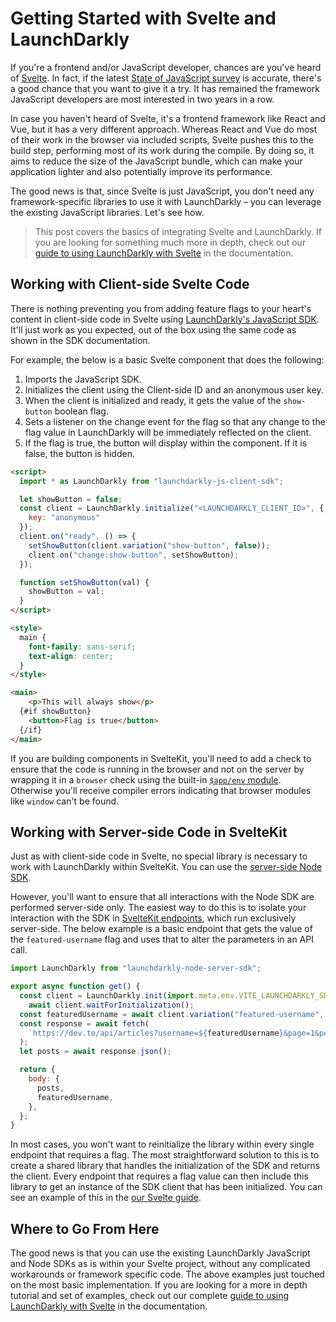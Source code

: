 # Getting Started with Svelte and LaunchDarkly

If you're a frontend and/or JavaScript developer, chances are you've heard of [Svelte](https://svelte.dev/). In fact, if the latest [State of JavaScript survey](https://2021.stateofjs.com/en-US/libraries/front-end-frameworks) is accurate, there's a good chance that you want to give it a try. It has remained the framework JavaScript developers are most interested in two years in a row.

In case you haven't heard of Svelte, it's a frontend framework like React and Vue, but it has a very different approach. Whereas React and Vue do most of their work in the browser via included scripts, Svelte pushes this to the build step, performing most of its work during the compile. By doing so, it aims to reduce the size of the JavaScript bundle, which can make your application lighter and also potentially improve its performance.

The good news is that, since Svelte is just JavaScript, you don't need any framework-specific libraries to use it with LaunchDarkly – you can leverage the existing JavaScript libraries. Let's see how.

> This post covers the basics of integrating Svelte and LaunchDarkly. If you are looking for something much more in depth, check out our [guide to using LaunchDarkly with Svelte](https://docs.launchdarkly.com/guides/platform-specific/svelte) in the documentation.

## Working with Client-side Svelte Code

There is nothing preventing you from adding feature flags to your heart's content in client-side code in Svelte using [LaunchDarkly's JavaScript SDK](https://docs.launchdarkly.com/sdk/client-side/javascript). It'll just work as you expected, out of the box using the same code as shown in the SDK documentation.

For example, the below is a basic Svelte component that does the following:

1. Imports the JavaScript SDK.
2. Initializes the client using the Client-side ID and an anonymous user key.
3. When the client is initialized and ready, it gets the value of the `show-button` boolean flag.
4. Sets a listener on the change event for the flag so that any change to the flag value in LaunchDarkly will be immediately reflected on the client.
5. If the flag is true, the button will display within the component. If it is false, the button is hidden.

```html
<script>
  import * as LaunchDarkly from "launchdarkly-js-client-sdk";

  let showButton = false;
  const client = LaunchDarkly.initialize("<LAUNCHDARKLY_CLIENT_ID>", {
    key: "anonymous"
  });
  client.on("ready", () => {
    setShowButton(client.variation("show-button", false));
    client.on("change:show-button", setShowButton);
  });

  function setShowButton(val) {
    showButton = val;
  }
</script>

<style>
  main {
    font-family: sans-serif;
    text-align: center;
  }
</style>

<main>
	<p>This will always show</p>
  {#if showButton}
    <button>Flag is true</button>
  {/if}
</main>
```

If you are building components in SvelteKit, you'll need to add a check to ensure that the code is running in the browser and not on the server by wrapping it in a `browser` check using the built-in [`$app/env` module](https://kit.svelte.dev/docs/modules#$app-env). Otherwise you'll receive compiler errors indicating that browser modules like `window` can't be found.

## Working with Server-side Code in SvelteKit

Just as with client-side code in Svelte, no special library is necessary to work with LaunchDarkly within SvelteKit. You can use the [server-side Node SDK](https://docs.launchdarkly.com/sdk/server-side/node-js).

However, you'll want to ensure that all interactions with the Node SDK are performed server-side only. The easiest way to do this is to isolate your interaction with the SDK in [SvelteKit endpoints](https://kit.svelte.dev/docs/routing#endpoints), which run exclusively server-side. The below example is a basic endpoint that gets the value of the `featured-username` flag and uses that to alter the parameters in an API call.

```javascript
import LaunchDarkly from "launchdarkly-node-server-sdk";

export async function get() {
  const client = LaunchDarkly.init(import.meta.env.VITE_LAUNCHDARKLY_SDK_KEY);
    await client.waitForInitialization();
  const featuredUsername = await client.variation("featured-username", { key: "anonymous"}, false);
  const response = await fetch(
    `https://dev.to/api/articles?username=${featuredUsername}&page=1&per_page=10`
  );
  let posts = await response.json();

  return {
    body: {
      posts,
      featuredUsername,
    },
  };
}
```

In most cases, you won't want to reinitialize the library within every single endpoint that requires a flag. The most straightforward solution to this is to create a shared library that handles the initialization of the SDK and returns the client. Every endpoint that requires a flag value can then include this library to get an instance of the SDK client that has been initialized. You can see an example of this in the [our Svelte  guide](https://docs.launchdarkly.com/guides/platform-specific/svelte).

## Where to Go From Here

The good news is that you can use the existing LaunchDarkly JavaScript and Node SDKs as is within your Svelte project, without any complicated workarounds or framework specific code. The above examples just touched on the most basic implementation. If you are looking for a more in depth tutorial and set of examples, check out our complete [guide to using LaunchDarkly with Svelte](https://docs.launchdarkly.com/guides/platform-specific/svelte) in the documentation.